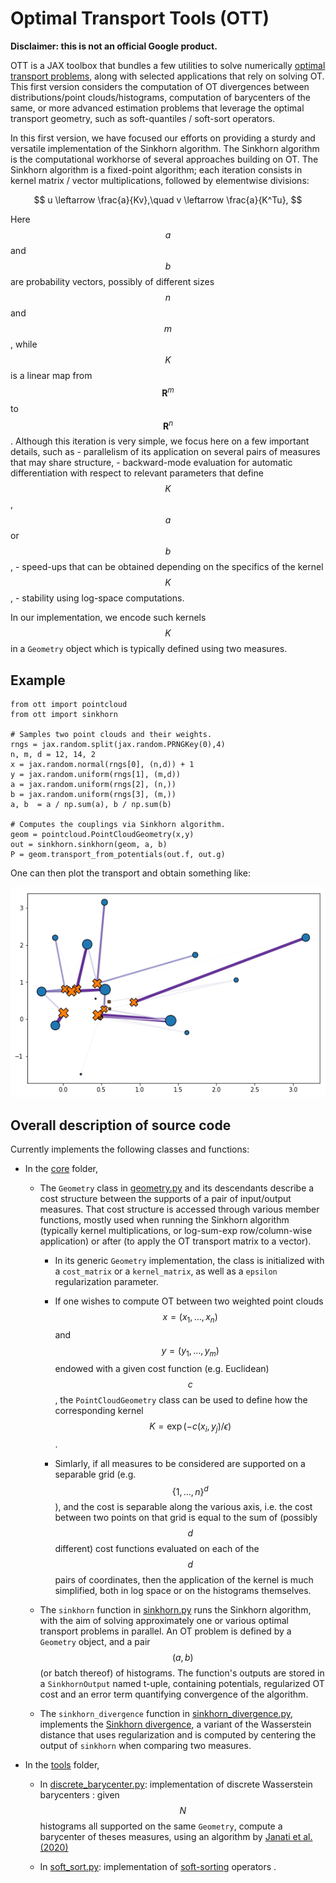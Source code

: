 # Optimal Transport Tools (OTT)

**Disclaimer: this is not an official Google product.**

OTT is a JAX toolbox that bundles a few utilities to solve numerically
[optimal transport problems](https://arxiv.org/abs/1803.00567), along with
selected applications that rely on solving OT. This first version considers the
computation of OT divergences between distributions/point clouds/histograms,
computation of barycenters of the same, or more advanced estimation problems
that leverage the optimal transport geometry, such as soft-quantiles / soft-sort operators.

In this first version, we have focused our efforts on providing a sturdy and
versatile implementation of the Sinkhorn algorithm. The Sinkhorn algorithm is
the computational workhorse of several approaches building on OT. The Sinkhorn
algorithm is a fixed-point algorithm; each iteration consists in kernel matrix / vector multiplications, followed by elementwise divisions:

$$
u \leftarrow \frac{a}{Kv},\quad v \leftarrow \frac{a}{K^Tu},
$$

Here $$a$$ and $$b$$ are probability vectors, possibly of different sizes $$n$$
and $$m$$, while $$K$$ is a linear map from $$\mathbf{R}^m$$ to
$$\mathbf{R}^n$$. Although this iteration is very simple, we focus here on a few important details, such as - parallelism of its application on several pairs of measures that may share structure, - backward-mode evaluation for automatic differentiation with respect to relevant parameters that define $$K$$, $$a$$ or $$b$$, - speed-ups that can be obtained depending on the specifics of the kernel $$K$$, - stability using log-space computations.

In our implementation, we encode such kernels $$K$$ in a `Geometry` object which is typically defined using two measures.

## Example

```
from ott import pointcloud
from ott import sinkhorn

# Samples two point clouds and their weights.
rngs = jax.random.split(jax.random.PRNGKey(0),4)
n, m, d = 12, 14, 2
x = jax.random.normal(rngs[0], (n,d)) + 1
y = jax.random.uniform(rngs[1], (m,d))
a = jax.random.uniform(rngs[2], (n,))
b = jax.random.uniform(rngs[3], (m,))
a, b  = a / np.sum(a), b / np.sum(b)

# Computes the couplings via Sinkhorn algorithm.
geom = pointcloud.PointCloudGeometry(x,y)
out = sinkhorn.sinkhorn(geom, a, b)
P = geom.transport_from_potentials(out.f, out.g)
```

One can then plot the transport and obtain something like:

![obtained coupling](./images/couplings.png)



## Overall description of source code

Currently implements the following classes and functions:

-   In the [core](ott/core) folder,

    -   The `Geometry` class in [geometry.py](ott/core/ground_geometry/geometry.py) and its descendants describe a cost structure
        between the supports of a pair of input/output measures. That cost
        structure is accessed through various member functions, mostly used when
        running the Sinkhorn algorithm (typically kernel multiplications, or
        log-sum-exp row/column-wise application) or after (to apply the OT
        transport matrix to a vector).

        -   In its generic `Geometry` implementation, the class is initialized
            with a `cost_matrix` or a `kernel_matrix`, as well as a `epsilon`
            regularization parameter.

        -   If one wishes to compute OT between two weighted point clouds
            $$x=(x_1, \dots, x_n)$$ and $$y=(y_1, \dots, y_m)$$ endowed with a
            given cost function (e.g. Euclidean) $$c$$, the `PointCloudGeometry`
            class can be used to define how the corresponding kernel
            $$K=\exp(-c(x_i,y_j)/\epsilon)$$.

        -   Simlarly, if all measures to be considered are supported on a
            separable grid (e.g. $$\{1,...,n\}^d$$), and the cost is separable
            along the various axis, i.e. the cost between two points on that
            grid is equal to the sum of (possibly $$d$$ different) cost
            functions evaluated on each of the $$d$$ pairs of coordinates, then
            the application of the kernel is much simplified, both in log space
            or on the histograms themselves.

    -   The `sinkhorn` function in [sinkhorn.py](ott/core/sinkhorn.py) runs the Sinkhorn algorithm, with the aim of
        solving approximately one or various optimal transport problems in
        parallel. An OT problem is defined by a `Geometry` object, and a pair
        $$(a, b)$$ (or batch thereof) of histograms. The function's outputs are
        stored in a `SinkhornOutput` named t-uple, containing potentials,
        regularized OT cost and an error term quantifying convergence of the
        algorithm.

    -   The `sinkhorn_divergence` function in [sinkhorn_divergence.py](ott/core/sinkhorn_divergence.py), implements the
        [Sinkhorn divergence](http://proceedings.mlr.press/v84/genevay18a.html),
        a variant of the Wasserstein distance that uses regularization and is
        computed by centering the output of `sinkhorn` when comparing two
        measures.

-   In the [tools](ott/tools) folder,

    -   In [discrete_barycenter.py](ott/tools/discrete_barycenter.py): implementation of discrete Wasserstein
        barycenters : given $$N$$ histograms all supported on the same
        `Geometry`, compute a barycenter of theses measures, using an algorithm
        by [Janati et al. (2020)](https://arxiv.org/abs/2006.02575)

    -   In [soft_sort.py](ott/tools/soft_sort.py): implementation of
        [soft-sorting](https://papers.nips.cc/paper/2019/hash/d8c24ca8f23c562a5600876ca2a550ce-Abstract.html)
        operators .
